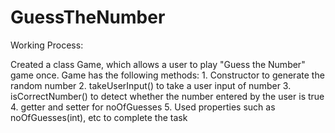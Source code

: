 # GuessTheNumber
Working Process:

Created a class Game, which allows a user to play "Guess the Number"
            game once. Game has the following methods:
            1. Constructor to generate the random number
            2. takeUserInput() to take a user input of number
            3. isCorrectNumber() to detect whether the number entered by the user is true
            4. getter and setter for noOfGuesses
            5. Used properties such as noOfGuesses(int), etc to complete the task
